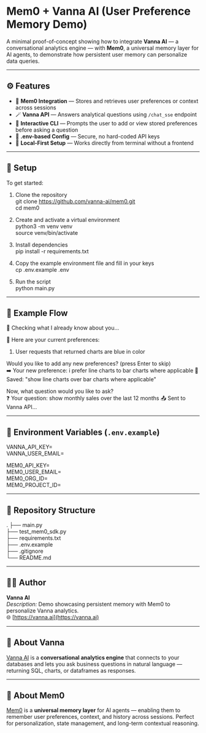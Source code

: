 # Mem0 + Vanna AI (User Preference Memory Demo)

A minimal proof-of-concept showing how to integrate **Vanna AI** — a conversational analytics engine — with **Mem0**, a universal memory layer for AI agents, to demonstrate how persistent user memory can personalize data queries.

---

## ⚙️ Features

- 🧠 **Mem0 Integration** — Stores and retrieves user preferences or context across sessions  
- 🪄 **Vanna API** — Answers analytical questions using `/chat_sse` endpoint  
- 💬 **Interactive CLI** — Prompts the user to add or view stored preferences before asking a question  
- 🔐 **.env-based Config** — Secure, no hard-coded API keys  
- 🧩 **Local-First Setup** — Works directly from terminal without a frontend  

---

## 🚀 Setup

To get started:

1. Clone the repository  
   git clone https://github.com/vanna-ai/mem0.git  
   cd mem0  

2. Create and activate a virtual environment  
   python3 -m venv venv  
   source venv/bin/activate  

3. Install dependencies  
   pip install -r requirements.txt  

4. Copy the example environment file and fill in your keys  
   cp .env.example .env  

5. Run the script  
   python main.py  

---

## 💬 Example Flow

🤖 Checking what I already know about you...

🧠 Here are your current preferences:  
1. User requests that returned charts are blue in color

Would you like to add any new preferences? (press Enter to skip)  
➡️  Your new preference: i prefer line charts to bar charts where applicable
💾 Saved: "show line charts over bar charts where applicable"

Now, what question would you like to ask?  
❓ Your question: show monthly sales over the last 12 months
📤 Sent to Vanna API...

---

## 🔑 Environment Variables (`.env.example`)

VANNA_API_KEY=  
VANNA_USER_EMAIL=  

MEM0_API_KEY=  
MEM0_USER_EMAIL=  
MEM0_ORG_ID=  
MEM0_PROJECT_ID=  

---

## 📁 Repository Structure

.
├── main.py  
├── test_mem0_sdk.py  
├── requirements.txt  
├── .env.example  
├── .gitignore  
└── README.md  

---

## 👨‍💻 Author

**Vanna AI**  
*Description:* Demo showcasing persistent memory with Mem0 to personalize Vanna analytics.  
🌐 [https://vanna.ai](https://vanna.ai)

---

## 🧠 About Vanna

[Vanna AI](https://vanna.ai) is a **conversational analytics engine** that connects to your databases and lets you ask business questions in natural language — returning SQL, charts, or dataframes as responses.

---

## 🧠 About Mem0

[Mem0](https://mem0.ai) is a **universal memory layer** for AI agents — enabling them to remember user preferences, context, and history across sessions. Perfect for personalization, state management, and long-term contextual reasoning.
